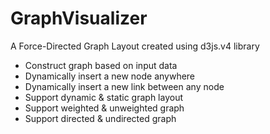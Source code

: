 # GraphVisualizer

A Force-Directed Graph Layout created using d3js.v4 library
- Construct graph based on input data
- Dynamically insert a new node anywhere
- Dynamically insert a new link between any node
- Support dynamic & static graph layout
- Support weighted & unweighted graph
- Support directed & undirected graph
